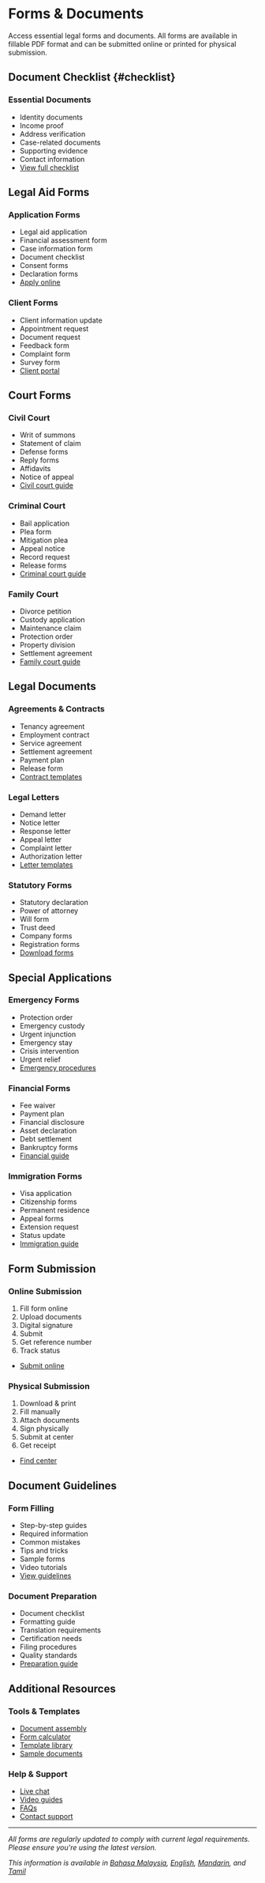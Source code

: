 # Forms & Documents

Access essential legal forms and documents. All forms are available in fillable PDF format and can be submitted online or printed for physical submission.

## Document Checklist {#checklist}

### Essential Documents
- Identity documents
- Income proof
- Address verification
- Case-related documents
- Supporting evidence
- Contact information
- [View full checklist](/resources/templates#checklist)

## Legal Aid Forms

### Application Forms
- Legal aid application
- Financial assessment form
- Case information form
- Document checklist
- Consent forms
- Declaration forms
- [Apply online](/services/apply)

### Client Forms
- Client information update
- Appointment request
- Document request
- Feedback form
- Complaint form
- Survey form
- [Client portal](/services/status)

## Court Forms

### Civil Court
- Writ of summons
- Statement of claim
- Defense forms
- Reply forms
- Affidavits
- Notice of appeal
- [Civil court guide](/resources/court-procedures)

### Criminal Court
- Bail application
- Plea form
- Mitigation plea
- Appeal notice
- Record request
- Release forms
- [Criminal court guide](/resources/court-procedures#criminal)

### Family Court
- Divorce petition
- Custody application
- Maintenance claim
- Protection order
- Property division
- Settlement agreement
- [Family court guide](/resources/court-procedures#family)

## Legal Documents

### Agreements & Contracts
- Tenancy agreement
- Employment contract
- Service agreement
- Settlement agreement
- Payment plan
- Release form
- [Contract templates](/resources/templates#contracts)

### Legal Letters
- Demand letter
- Notice letter
- Response letter
- Appeal letter
- Complaint letter
- Authorization letter
- [Letter templates](/resources/templates#letters)

### Statutory Forms
- Statutory declaration
- Power of attorney
- Will form
- Trust deed
- Company forms
- Registration forms
- [Download forms](/resources/templates#statutory)

## Special Applications

### Emergency Forms
- Protection order
- Emergency custody
- Urgent injunction
- Emergency stay
- Crisis intervention
- Urgent relief
- [Emergency procedures](/contact/emergency)

### Financial Forms
- Fee waiver
- Payment plan
- Financial disclosure
- Asset declaration
- Debt settlement
- Bankruptcy forms
- [Financial guide](/resources/education#financial)

### Immigration Forms
- Visa application
- Citizenship forms
- Permanent residence
- Appeal forms
- Extension request
- Status update
- [Immigration guide](/knowledge-center/self-help#immigration)

## Form Submission

### Online Submission
1. Fill form online
2. Upload documents
3. Digital signature
4. Submit
5. Get reference number
6. Track status
- [Submit online](/services/forms)

### Physical Submission
1. Download & print
2. Fill manually
3. Attach documents
4. Sign physically
5. Submit at center
6. Get receipt
- [Find center](/legal-aid-services/centers)

## Document Guidelines

### Form Filling
- Step-by-step guides
- Required information
- Common mistakes
- Tips and tricks
- Sample forms
- Video tutorials
- [View guidelines](/resources/education#forms)

### Document Preparation
- Document checklist
- Formatting guide
- Translation requirements
- Certification needs
- Filing procedures
- Quality standards
- [Preparation guide](/resources/templates#preparation)

## Additional Resources

### Tools & Templates
- [Document assembly](/services/forms)
- [Form calculator](/resources/calculators)
- [Template library](/resources/templates)
- [Sample documents](/resources/education#samples)

### Help & Support
- [Live chat](/services/chat)
- [Video guides](/resources/education#videos)
- [FAQs](/knowledge-center/faqs)
- [Contact support](/contact)

---

*All forms are regularly updated to comply with current legal requirements. Please ensure you're using the latest version.*

*This information is available in [Bahasa Malaysia](/lang/ms), [English](/lang/en), [Mandarin](/lang/zh), and [Tamil](/lang/ta)* 
